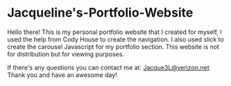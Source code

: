 # Jacqueline's-Portfolio-Website

Hello there! This is my personal portfolio website that I created for myself, I used the help from Cody House to create the navigation. I also used slick to create the carousel Javascript for my portfolio section. This website is not for distribution but for viewing purposes. 

If there's any questions you can contact me at:
Jacque3L@verizon.net
Thank you and have an awesome day!

